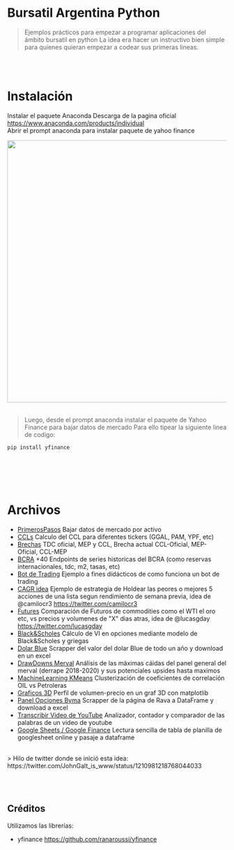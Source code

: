 # Bursatil Argentina Python
> Ejemplos prácticos para empezar a programar aplicaciones del ámbito bursatil en python
La idea era hacer un instructivo bien simple para quienes quieran empezar a codear sus primeras lineas. 

<br><br>
# Instalación

Instalar el paquete Anaconda
Descarga de la pagina oficial https://www.anaconda.com/products/individual
<br>Abrir el prompt anaconda para instalar paquete de yahoo finance

<div align="center">
  <img border="0"  src="https://pbs.twimg.com/media/EM5FAeIWoAEtDT-?format=jpg&name=large" width="600">
</div>

<br>

> Luego, desde el prompt anaconda instalar el paquete de Yahoo Finance para bajar datos de mercado
> Para ello tipear la siguiente linea de codigo:

```sh
pip install yfinance
```
<br>



<br><br>
# Archivos

* [PrimerosPasos](https://github.com/gauss314/Bursatil-Argentina-Python/blob/master/analisis%20activo.py) Bajar datos de mercado por activo
* [CCLs](https://github.com/gauss314/Bursatil-Argentina-Python/blob/master/ccls.py) Calculo del CCL para diferentes tickers (GGAL, PAM, YPF, etc)
* [Brechas](https://github.com/gauss314/Bursatil-Argentina-Python/blob/master/brechas.py) TDC oficial, MEP y CCL, Brecha actual CCL-Oficial, MEP-Oficial, CCL-MEP
* [BCRA](https://github.com/gauss314/Bursatil-Argentina-Python/blob/master/bcra.py) +40 Endpoints de series historicas del BCRA (como reservas internacionales, tdc, m2, tasas, etc) 
* [Bot de Trading](https://github.com/gauss314/Bursatil-Argentina-Python/blob/master/Bot%20basico%20BTCpy.py) Ejemplo a fines dídácticos de como funciona un bot de trading
* [CAGR idea](https://github.com/gauss314/Bursatil-Argentina-Python/blob/master/CAGR2.py) Ejemplo de estrategia de Holdear las peores o mejores 5 acciones de una lista segun rendimiento de semana previa, idea de @camilocr3 https://twitter.com/camilocr3
* [Futures](https://github.com/gauss314/Bursatil-Argentina-Python/blob/master/CAGR2.py) Comparación de Futuros de commodities como el WTI el oro etc, vs precios y volumenes de "X" dias atras, idea de @lucasgday  https://twitter.com/lucasgday
* [Black&Scholes](https://github.com/gauss314/Bursatil-Argentina-Python/blob/master/black_scholes.py) Cálculo de VI en opciones mediante modelo de Black&Scholes y griegas
* [Dolar Blue](https://github.com/gauss314/Bursatil-Argentina-Python/blob/master/blue.py) Scrapper del valor del dolar Blue de todo un año y download en un excel
* [DrawDowns Merval](https://github.com/gauss314/Bursatil-Argentina-Python/blob/master/caidas%20desde%20max%20merval.py) Análisis de las máximas cáidas del panel general del merval (derrape 2018-2020) y sus potenciales upsides hasta maximos
* [MachineLearning KMeans](https://github.com/gauss314/Bursatil-Argentina-Python/blob/master/clusterOIL.py) Clusterización de coeficientes de correlación OIL vs Petroleras
* [Graficos 3D](https://github.com/gauss314/Bursatil-Argentina-Python/blob/master/graf%203D-Points.py) Perfil de volumen-precio en un graf 3D con matplotlib
* [Panel Opciones Byma](https://github.com/gauss314/Bursatil-Argentina-Python/blob/master/opcionesByma.py) Scrapper de la página de Rava a DataFrame y download a excel
* [Transcribir Video de YouTube](https://github.com/gauss314/Bursatil-Argentina-Python/blob/master/transcribir%20video.py) Analizador, contador y comparador de las palabras de un video de youtube
* [Google Sheets / Google Finance](https://github.com/gauss314/Bursatil-Argentina-Python/blob/master/googleSheets.py) Lectura sencilla de tabla de planilla de googlesheet online y pasaje a dataframe



<br>
> Hilo de twitter donde se inició esta idea: 
https://twitter.com/JohnGalt_is_www/status/1210981218768044033



<br><br>

## Créditos

Utilizamos las librerías:
- yfinance https://github.com/ranaroussi/yfinance
